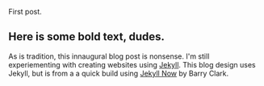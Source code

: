 First post. 

## Here is some bold text, dudes. 

As is tradition, this innaugural blog post is nonsense. I'm still experiementing with creating websites using [Jekyll](https://jekyllrb.com/). This blog design uses Jekyll, but is from a a quick build using [Jekyll Now](https://github.com/barryclark/jekyll-now) by Barry Clark.
